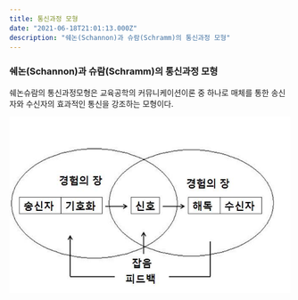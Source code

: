 ```yaml
---
title: 통신과정 모형
date: "2021-06-18T21:01:13.000Z"
description: "쉐논(Schannon)과 슈람(Schramm)의 통신과정 모형"
---
```


### 쉐논(Schannon)과 슈람(Schramm)의 통신과정 모형

쉐논슈람의 통신과정모형은 교육공학의 커뮤니케이션이론 중 하나로 매체를 통한 송신자와 수신자의 효과적인 통신을 강조하는 모형이다.

![ss1](ss1.jpg "communication")

